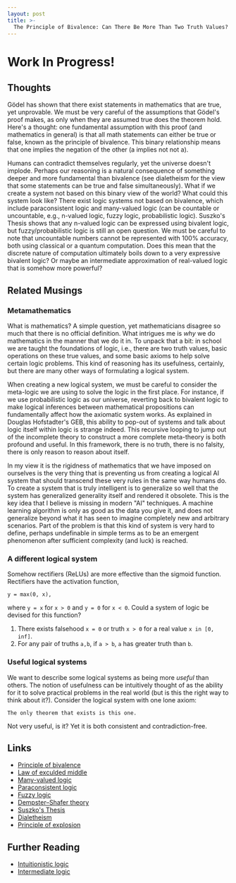 ```yaml
---
layout: post
title: >-
  The Principle of Bivalence: Can There Be More Than Two Truth Values?
---
```


# **Work In Progress!**

## Thoughts

Gödel has shown that there exist statements in mathematics that are true, yet unprovable. We must be very careful of the assumptions that Gödel's proof makes, as only when they are assumed true does the theorem hold. Here's a thought: one fundamental assumption with this proof (and mathematics in general) is that all math statements can either be true or false, known as the principle of bivalence. This binary relationship means that one implies the negation of the other (a implies not not a).

Humans can contradict themselves regularly, yet the universe doesn't implode. Perhaps our reasoning is a natural consequence of something deeper and more fundamental than bivalence (see dialetheism for the view that some statements can be true and false simultaneously). What if we create a system not based on this binary view of the world? What could this system look like? There exist logic systems not based on bivalence, which include paraconsistent logic and many-valued logic (can be countable or uncountable, e.g., n-valued logic, fuzzy logic, probabilistic logic). Suszko's Thesis shows that any n-valued logic can be expressed using bivalent logic, but fuzzy/probabilistic logic is still an open question. We must be careful to note that uncountable numbers cannot be represented with 100% accuracy, both using classical or a quantum computation. Does this mean that the discrete nature of computation ultimately boils down to a very expressive bivalent logic? Or maybe an intermediate approximation of real-valued logic that is somehow more powerful?

## Related Musings

### Metamathematics

What is mathematics? A simple question, yet mathematicians disagree so much that there is no official definition. What intrigues me is *why* we do mathematics in the manner that we do it in. To unpack that a bit: in school we are taught the foundations of logic, i.e., there are two truth values, basic operations on these true values, and some basic axioms to help solve certain logic problems. This kind of reasoning has its usefulness, certainly, but there are many other ways of formulating a logical system.

When creating a new logical system, we must be careful to consider the meta-logic we are using to solve the logic in the first place. For instance, if we use probabilistic logic as our universe, reverting back to bivalent logic to make logical inferences between mathematical propositions can fundamentally affect how the axiomatic system works. As explained in Douglas Hofstadter's GEB, this ability to pop-out of systems and talk about logic itself within logic is strange indeed. This recursive looping to jump out of the incomplete theory to construct a more complete meta-theory is both profound and useful. In this framework, there is no truth, there is no falsity, there is only reason to reason about itself. 

In my view it is the rigidness of mathematics that we have imposed on ourselves is the very thing that is preventing us from creating a logical AI system that should transcend these very rules in the same way humans do. To create a system that is truly intelligent is to generalize so well that the system has generalized generality itself and rendered it obsolete. This is the key idea that I believe is missing in modern "AI" techniques. A machine learning algorithm is only as good as the data you give it, and does not generalize beyond what it has seen to imagine completely new and arbitrary scenarios. Part of the problem is that this kind of system is very hard to define, perhaps undefinable in simple terms as to be an emergent phenomenon after sufficient complexity (and luck) is reached.

### A different logical system

Somehow rectifiers (ReLUs) are more effective than the sigmoid function. Rectifiers have the activation function, 
```
y = max(0, x),
```
where `y = x` for `x > 0` and `y = 0` for `x < 0`. Could a system of logic be devised for this function?

1. There exists falsehood `x = 0` or truth `x > 0` for a real value `x in [0, inf]`.
2. For any pair of truths `a,b`, if `a > b`, `a` has greater truth than `b`.

### Useful logical systems

We want to describe some logical systems as being more _useful_ than others. The notion of usefulness can be intuitively thought of as the ability for it to solve practical problems in the real world (but is this the right way to think about it?). Consider the logical system with one lone axiom:
```
The only theorem that exists is this one.
```
Not very useful, is it? Yet it is both consistent and contradiction-free.

## Links
- [Principle of bivalence](https://en.wikipedia.org/wiki/Principle_of_bivalence)
- [Law of exculded middle](https://en.wikipedia.org/wiki/Law_of_excluded_middle)
- [Many-valued logic](https://en.wikipedia.org/wiki/Many-valued_logic)
- [Paraconsistent logic](https://en.wikipedia.org/wiki/Paraconsistent_logic)
- [Fuzzy logic](https://en.wikipedia.org/wiki/Fuzzy_logic)
- [Dempster–Shafer theory](https://en.wikipedia.org/wiki/Dempster%E2%80%93Shafer_theory)
- [Suszko's Thesis](https://plato.stanford.edu/entries/truth-values/suszko-thesis.html)
- [Dialetheism](https://en.wikipedia.org/wiki/Dialetheism)
- [Principle of explosion](https://en.wikipedia.org/wiki/Principle_of_explosion)

## Further Reading

- [Intuitionistic logic](https://en.wikipedia.org/wiki/Intuitionistic_logic)
- [Intermediate logic](https://en.wikipedia.org/wiki/Intermediate_logic)
